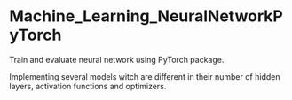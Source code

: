 # Machine_Learning_NeuralNetworkPyTorch
Train and evaluate neural network using PyTorch package.

Implementing several models witch are different in their number of hidden layers, activation functions and optimizers.
